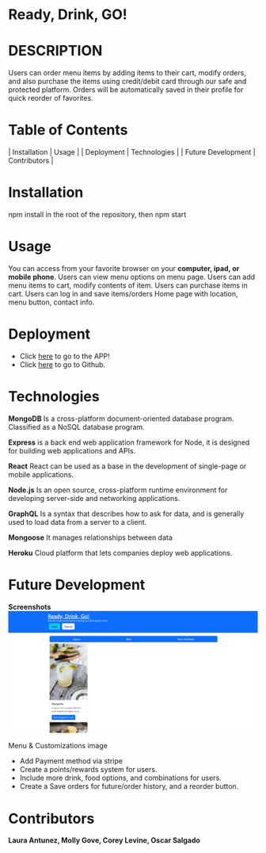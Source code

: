 # Ready, Drink, GO!



# DESCRIPTION

Users can order menu items by adding items to their cart, modify orders, and also purchase the items using credit/debit card through our safe and protected platform. Orders will be automatically saved in their profile for quick reorder of favorites.

# Table of Contents

| Installation          | Usage         |
| Deployment            | Technologies  |
| Future Development    | Contributors  |

# Installation

npm install in the root of the repository, then npm start

# Usage

You can access from your favorite browser on your **computer, ipad, or mobile phone**. Users can view menu options on menu page. Users can add menu items to cart, modify contents of item. Users can purchase items in cart. Users can log in and save items/orders Home page with location, menu button, contact info.

# Deployment

* Click [here](https://quiet-earth-66313.herokuapp.com) to go to the APP!
* Click [here](https://github.com/coreylevine2000/Project-3-TBD) to go to Github.

# Technologies

**MongoDB**
Is a cross-platform document-oriented database program. Classified as a NoSQL database program.

**Express**
is a back end web application framework for Node, it is designed for building web applications and APIs.

**React**
React can be used as a base in the development of single-page or mobile applications.

**Node.js**
Is an open source, cross-platform runtime environment for developing server-side and networking applications.

**GraphQL**
Is a syntax that describes how to ask for data, and is generally used to load data from a server to a client.

**Mongoose**
It manages relationships between data

**Heroku**
Cloud platform that lets companies deploy web applications.

# Future Development

**Screenshots**
![Home Page](/client/src/images/temp-home-page.png?raw=true "Home Page")

Menu & Customizations image

- Add Payment method via stripe
- Create a points/rewards system for users.
- Include more drink, food options, and combinations for users.
- Create a Save orders for future/order history, and a reorder button.

# Contributors

**Laura Antunez, Molly Gove, Corey Levine, Oscar Salgado**
